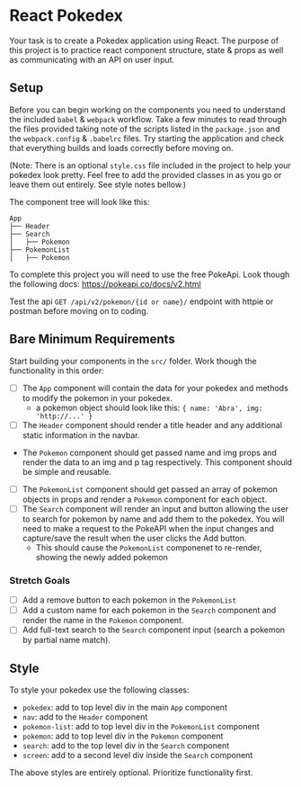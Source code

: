 # React Pokedex

Your task is to create a Pokedex application using React. The purpose of this project is to practice react component structure, state & props as well as communicating with an API on user input.

## Setup

Before you can begin working on the components you need to understand the included `babel` & `webpack` workflow. Take a few minutes to read through the files provided taking note of the scripts listed in the `package.json` and the `webpack.config` & `.babelrc` files. Try starting the application and check that everything builds and loads correctly before moving on.

(Note: There is an optional `style.css` file included in the project to help your pokedex look pretty. Feel free to add the provided classes in as you go or leave them out entirely. See style notes bellow.)

The component tree will look like this:

```
App
├── Header
├── Search
│   ├── Pokemon
├── PokemonList
│   ├── Pokemon
```

To complete this project you will need to use the free PokeApi. Look though the following docs: https://pokeapi.co/docs/v2.html

Test the api `GET /api/v2/pokemon/{id or name}/` endpoint with httpie or postman before moving on to coding.

## Bare Minimum Requirements

Start building your components in the `src/` folder. Work though the functionality in this order:

- [ ] The `App` component will contain the data for your pokedex and methods to modify the pokemon in your pokedex.
  - a pokemon object should look like this: `{ name: 'Abra', img: 'http://...' }`
- [ ] The `Header` component should render a title header and any additional static information in the navbar.
- The `Pokemon` component should get passed name and img props and render the data to an img and p tag respectively. This component should be simple and reusable.
- [ ] The `PokemonList` component should get passed an array of pokemon objects in props and render a `Pokemon` component for each object.
- [ ] The `Search` component will render an input and button allowing the user to search for pokemon by name and add them to the pokedex. You will need to make a request to the PokeAPI when the input changes and capture/save the result when the user clicks the Add button.
  - This should cause the `PokemonList` componenet to re-render, showing the newly added pokemon

### Stretch Goals

- [ ] Add a remove button to each pokemon in the `PokemonList`
- [ ] Add a custom name for each pokemon in the `Search` component and render the name in the `Pokemon` component.
- [ ] Add full-text search to the `Search` component input (search a pokemon by partial name match).

## Style

To style your pokedex use the following classes:

- `pokedex`: add to top level div in the main `App` component
- `nav`: add to the `Header` component
- `pokemon-list`: add to top level div in the `PokemonList` component
- `pokemon`: add to top level div in the `Pokemon` component
- `search`: add to the top level div in the `Search` component
- `screen`: add to a second level div inside the `Search` component

The above styles are entirely optional. Prioritize functionality first.